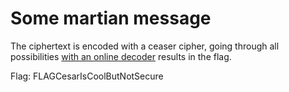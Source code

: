 # Some martian message

The ciphertext is encoded with a ceaser cipher, going through all possibilities [with an online decoder](https://cryptii.com/pipes/caesar-cipher) results in the flag.

Flag: FLAGCesarIsCoolButNotSecure
